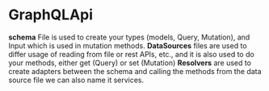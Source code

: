 # GraphQLApi
**schema** File is used to create your types (models, Query, Mutation), and Input which is used in mutation methods.
**DataSources** files are used to differ usage of reading from file or rest APIs, etc., and it is also used to do your methods, either get (Query) or set (Mutation)
**Resolvers** are used to create adapters between the schema and calling the methods from the data source file we can also name it services.
